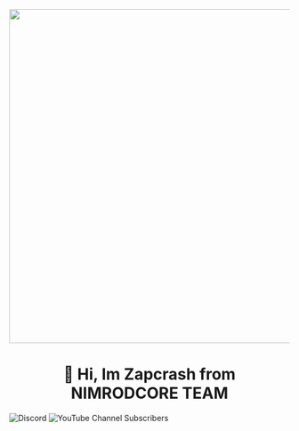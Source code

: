 <div id="header" align="center">
 <img src="https://i.imgur.com/i1CB88a.gif" width="600" />
 <h1 align="center">👋 Hi, Im Zapcrash from NIMRODCORE TEAM </h1>
</div>
<img alt="Discord" src="https://img.shields.io/discord/1003040866576908300">
<img alt="YouTube Channel Subscribers" src="https://img.shields.io/youtube/channel/subscribers/UChMfLCw-XW-Ev4IcZ1ci-Xg">



<!--
**Zapcrash/Zapcrash** is a ✨ _special_ ✨ repository because its `README.md` (this file) appears on your GitHub profile.

Here are some ideas to get you started:

- 🔭 I’m currently working on ...
- 🌱 I’m currently learning ...
- 👯 I’m looking to collaborate on ...
- 🤔 I’m looking for help with ...
- 💬 Ask me about ...
- 📫 How to reach me: ...
- 😄 Pronouns: ...
- ⚡ Fun fact: ...
-->
